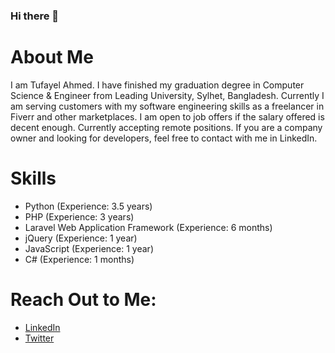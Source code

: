 ### Hi there 👋

# About Me
I am Tufayel Ahmed. I have finished my graduation degree in Computer Science & Engineer from Leading University, Sylhet, Bangladesh. Currently I am serving customers with my software engineering skills as a freelancer in Fiverr and other marketplaces. I am open to job offers if the salary offered is decent enough. Currently accepting remote positions. If you are a company owner and looking for developers, feel free to contact with me in LinkedIn.

# Skills
* Python (Experience: 3.5 years)
* PHP (Experience: 3 years)
* Laravel Web Application Framework (Experience: 6 months)
* jQuery (Experience: 1 year)
* JavaScript (Experience: 1 year)
* C# (Experience: 1 months)

# Reach Out to Me:
* <a href="https://www.linkedin.com/in/tufayel-ahmed-cse">LinkedIn</a>
* <a href="https://www.twitter.com/cse_tufayel">Twitter</a>
